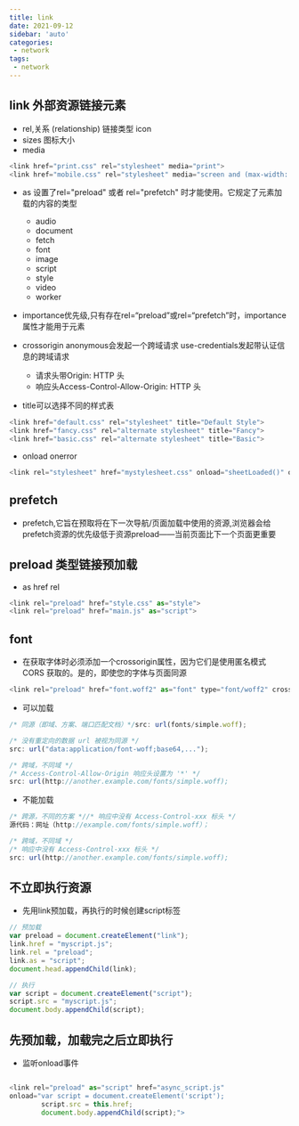 ```yaml
---
title: link
date: 2021-09-12
sidebar: 'auto'
categories:
 - network
tags:
 - network
---
```


##  link  外部资源链接元素
-   rel,关系 (relationship) 链接类型 icon 
-   sizes 图标大小
-   media
```js
<link href="print.css" rel="stylesheet" media="print">
<link href="mobile.css" rel="stylesheet" media="screen and (max-width: 600px)">
```
-   as 设置了rel="preload" 或者 rel="prefetch" 时才能使用。它规定了<link>元素加载的内容的类型
    -   audio
    -   document	
    -   fetch
    -   font
    -   image
    -   script
    -   style
    -   video
    -   worker

-   importance优先级,只有存在rel=“preload”或rel=“prefetch”时，importance属性才能用于<link>元素
-   crossorigin  anonymous会发起一个跨域请求  use-credentials发起带认证信息的跨域请求
    -   请求头带Origin: HTTP 头
    -   响应头Access-Control-Allow-Origin: HTTP 头

-   title可以选择不同的样式表

```js
<link href="default.css" rel="stylesheet" title="Default Style">
<link href="fancy.css" rel="alternate stylesheet" title="Fancy">
<link href="basic.css" rel="alternate stylesheet" title="Basic">
```
-   onload onerror
```js
<link rel="stylesheet" href="mystylesheet.css" onload="sheetLoaded()" onerror="sheetError()">
```

##  prefetch 
-   prefetch,它旨在预取将在下一次导航/页面加载中使用的资源,浏览器会给prefetch资源的优先级低于资源preload——当前页面比下一个页面更重要

##  preload 类型链接预加载
-   as href rel
```js
<link rel="preload" href="style.css" as="style">
<link rel="preload" href="main.js" as="script">
```

##  font
-   在获取字体时必须添加一个crossorigin属性，因为它们是使用匿名模式 CORS 获取的。是的，即使您的字体与页面同源
```js
<link rel="preload" href="font.woff2" as="font" type="font/woff2" crossorigin>
```
-   可以加载
```js
/* 同源（即域、方案、端口匹配文档）*/src: url(fonts/simple.woff);

/* 没有重定向的数据 url 被视为同源 */
src: url("data:application/font-woff;base64,...");

/* 跨域，不同域 */
/* Access-Control-Allow-Origin 响应头设置为 '*' */
src: url(http://another.example.com/fonts/simple.woff);
```
-   不能加载
```js
/* 跨源，不同的方案 *//* 响应中没有 Access-Control-xxx 标头 */
源代码：网址（http://example.com/fonts/simple.woff）；

/* 跨域，不同域 */
/* 响应中没有 Access-Control-xxx 标头 */
src: url(http://another.example.com/fonts/simple.woff);
```

##  不立即执行资源
-   先用link预加载，再执行的时候创建script标签
```js
// 预加载
var preload = document.createElement("link");
link.href = "myscript.js";
link.rel = "preload";
link.as = "script";
document.head.appendChild(link);

// 执行
var script = document.createElement("script");
script.src = "myscript.js";
document.body.appendChild(script);
```

##  先预加载，加载完之后立即执行
-   监听onload事件
```js

<link rel="preload" as="script" href="async_script.js"
onload="var script = document.createElement('script');
        script.src = this.href;
        document.body.appendChild(script);">
```
